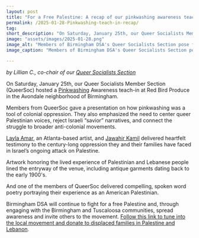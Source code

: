 ```yaml
---
layout: post 
title: "For a Free Palestine: A recap of our pinkwashing awareness teach-in" 
permalink: /2025-01-28-Pinkwashing-teach-in-recap/
tag: 
short_description: "On Saturday, January 25th, our Queer Socialists Member Section (QueerSoc) hosted a Pinkwashing Awareness teach-in at Red Bird Produce in the Avondale neighborhood of Birmingham."
image: "assets/images/2025-01-28.png"
image_alt: "Members of Birmingham DSA's Queer Socialists Section pose for a picture with artists who presented works at QueerSoc's Pinkwashing Awareness teach-in."
image_caption: "Members of Birmingham DSA's Queer Socialists Section pose for a picture with artists who presented works at QueerSoc's Pinkwashing Awareness teach-in."

---
```


<i>by Lillian C., co-chair of our [Queer Socialists Section](https://bhamdsa.org/our-work/#QUEERSOC)</i>

On Saturday, January 25th, our Queer Socialists Member Section (QueerSoc) hosted a [Pinkwashing](https://www.jewishvoiceforpeace.org/resource/pinkwashing/) Awareness teach-in at Red Bird Produce in the Avondale neighborhood of Birmingham.

Members from QueerSoc gave a presentation on how pinkwashing was a tool of colonial oppression. They also emphasized the need to center queer Palestinian voices, reject Israeli “savior” narratives, and connect the struggle to broader anti-colonial movements.

[Layla Amar](https://laylaamar.com/about), an Atlanta-based artist, and [Jawahir Kamil](https://www.instagram.com/jawahir_kamil/) delivered heartfelt testimony to the century-long oppression they and their families have faced in Israel’s ongoing attack on Palestine.

Artwork honoring the lived experience of Palestinian and Lebanese people lined the entryway of the venue, including antique garments dating back to the early 1900's.

And one of the members of QueerSoc delivered compelling, spoken word poetry portraying their experience as an American Palestinian.

Birmingham DSA will continue to fight for a free Palestine and, through engaging with the Birmingham and Tuscaloosa communities, spread awareness and invite others to the movement. [Follow this link to tune into the local movement and donate to displaced families in Palestine and Lebanon](https://www.canva.com/design/DAGdOHvZJQ0/DWqpcCN9hOGaaV7HFF9w2A/view?utm_content=DAGdOHvZJQ0&utm_campaign=designshare&utm_medium=link2&utm_source=uniquelinks&utlId=h32c1c60079).

